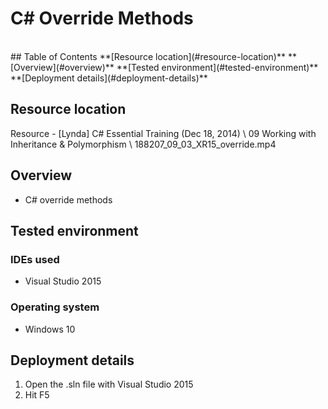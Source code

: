 # C# Override Methods
<br/>
## Table of Contents
**[Resource location](#resource-location)**  
**[Overview](#overview)**  
**[Tested environment](#tested-environment)**    
**[Deployment details](#deployment-details)**    

## Resource location

Resource - [Lynda] C# Essential Training (Dec 18, 2014) \ 09 Working with Inheritance & Polymorphism \ 188207_09_03_XR15_override.mp4

## Overview

- C# override methods

## Tested environment

### IDEs used

- Visual Studio 2015

### Operating system

- Windows 10

## Deployment details

1. Open the .sln file with Visual Studio 2015
2. Hit F5